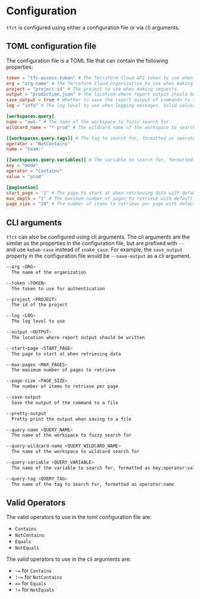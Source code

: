 # Configuration

`tfct` is configured using either a configuration file or via cli arguments. 

## TOML configuration file

The configuration file is a TOML file that can contain the following properties:

```toml
token = "tfc-access-token" # The Terraform Cloud API token to use when making requests.
org = "org-name" # The Terraform Cloud organization to use when making requests.
project = "project-id" # The project to use when making requests.
output = "production.json" # The location where report output should be written
save_output = true # Whether to save the report output of commands to the `output` location.
log = "info" # The log level to use when logging messages. Valid values are `trace`, `debug`, `info`, `warn`, and `error`.

[workspaces.query]
name = "aws-" # The name of the workspace to fuzzy search for
wildcard_name = "*-prod" # The wildcard name of the workspace to search for

[[workspaces.query.tags]] # The tag to search for, formatted as operator:name
operator = "NotContains"
name = "team:"

[[workspaces.query.variables]] # The variable to search for, formatted as key:operator:value
key = "mode"
operator = "Contains"
value = "prod"

[pagination]
start_page = "1" # The page to start at when retrieving data with default of `1` (first page)
max_depth = "1" # The maximum number of pages to retrieve with default of `1` (first page only), 0 for all
page_size = "20" # The number of items to retrieve per page with default of `20` (20 items per page)
```

## CLI arguments

`tfct` can also be configured using cli arguments. The cli arguments are the similar as the properties in the configuration file, 
but are prefixed with `--` and use `kebab-case` instead of `snake_case`. 
For example, the `save_output` property in the configuration file would be `--save-output` as a cli argument.

```bash
--org <ORG>
  The name of the organization

--token <TOKEN>
  The token to use for authentication

--project <PROJECT>
  The id of the project

--log <LOG>
  The log level to use

--output <OUTPUT>
  The location where report output should be written

--start-page <START_PAGE>
  The page to start at when retrieving data

--max-pages <MAX_PAGES>
  The maximum number of pages to retrieve

--page-size <PAGE_SIZE>
  The number of items to retrieve per page

--save-output
  Save the output of the command to a file

--pretty-output
  Pretty print the output when saving to a file

--query-name <QUERY_NAME>
  The name of the workspace to fuzzy search for

--query-wildcard-name <QUERY_WILDCARD_NAME>
  The name of the workspace to wildcard search for

--query-variable <QUERY_VARIABLE>
  The name of the variable to search for, formatted as key:operator:value

--query-tag <QUERY_TAG>
  The name of the tag to search for, formatted as operator:name
```

## Valid Operators

The valid operators to use in the toml configuration file are:

- `Contains`
- `NotContains`
- `Equals`
- `NotEquals`

The valid operators to use in the cli arguments are:

- `~=` for `Contains`
- `!~=` for `NotContains`
- `==` for `Equals`
- `!=` for `NotEquals`
